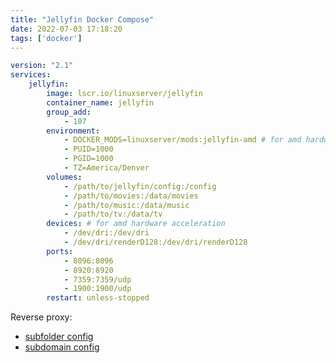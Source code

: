 ```yaml
---
title: "Jellyfin Docker Compose"
date: 2022-07-03 17:18:20
tags: ['docker']
---
```

```yml
version: "2.1"
services:
	jellyfin:
		image: lscr.io/linuxserver/jellyfin
		container_name: jellyfin
		group_add:
			- 107
		environment:
			- DOCKER_MODS=linuxserver/mods:jellyfin-amd # for amd hardware acceleration
			- PUID=1000
			- PGID=1000
			- TZ=America/Denver
		volumes:
			- /path/to/jellyfin/config:/config
			- /path/to/movies:/data/movies
			- /path/to/music:/data/music
			- /path/to/tv:/data/tv
		devices: # for amd hardware acceleration
			- /dev/dri:/dev/dri
			- /dev/dri/renderD128:/dev/dri/renderD128
		ports:
			- 8096:8096
			- 8920:8920
			- 7359:7359/udp
			- 1900:1900/udp
		restart: unless-stopped
```

Reverse proxy:
- [subfolder config](https://github.com/linuxserver/reverse-proxy-confs/blob/master/jellyfin.subfolder.conf.sample)
- [subdomain config](https://github.com/linuxserver/reverse-proxy-confs/blob/master/jellyfin.subdomain.conf.sample)
